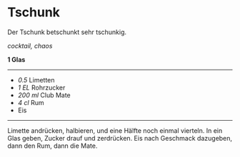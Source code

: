 # Tschunk

Der Tschunk betschunkt sehr tschunkig.

*cocktail, chaos*

**1 Glas**

---

- *0.5* Limetten
- *1 EL* Rohrzucker
- *200 ml* Club Mate
- *4 cl* Rum
- Eis

---

Limette andrücken, halbieren, und eine Hälfte noch einmal vierteln. In ein Glas geben, Zucker drauf und zerdrücken. Eis
nach Geschmack dazugeben, dann den Rum, dann die Mate.
